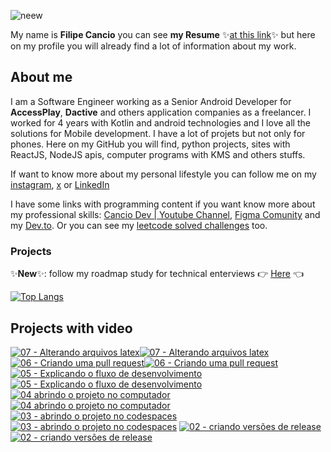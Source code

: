 <!--# ![image](https://github.com/user-attachments/assets/8e300507-a4d1-4221-a07f-88946a795e6e)-->
![neew](https://github.com/user-attachments/assets/478cd780-43b3-40b2-a93f-82df1cb4e477)




My name is **Filipe Cancio** you can see **my Resume** ✨[at this link](https://github.com/filipecancio/filipecancio/releases/latest)✨ but here on my profile you will already find a lot of information about my work.

## About me
I am a Software Engineer working as a Senior Android Developer for **AccessPlay**, **Dactive** and others application companies as a freelancer. I worked for 4 years with Kotlin and android technologies and I love all the solutions for Mobile development. I have a lot of projets but not only for phones. Here on my GitHub you will find, python projects, sites with ReactJS, NodeJS apis, computer programs with KMS and others stuffs. 

If want to know more about my personal lifestyle you can follow me on my [instagram](https://www.instagram.com/cancitoo/), [x](https://x.com/cancitoo) or [LinkedIn](https://www.linkedin.com/in/filipecancio/)

I have some links with programming content if you want know more about my professional skills: [Cancio Dev | Youtube Channel](https://www.youtube.com/channel/UC3kZydNxohr7-PHniplgC1Q),  [Figma Comunity](https://www.figma.com/@cancitoo) and my [Dev.to](https://dev.to/cancio). Or you can see my [leetcode solved challenges](https://leetcode.com/u/cancitoo/) too.

### Projects

✨**New**✨: follow my roadmap study for technical enterviews 👉 [Here](https://github.com/users/filipecancio/projects/24) 👈
  
[![Top Langs](https://github-readme-stats.vercel.app/api/top-langs/?username=filipecancio&layout=compact&show_icons=true&theme=tokyonight)](https://github.com/anuraghazra/github-readme-stats)

## Projects with video
<!-- BEGIN YOUTUBE-CARDS -->
[![07 - Alterando arquivos latex](https://ytcards.demolab.com/?id=W0O7h-AALXQ&title=07+-+Alterando+arquivos+latex&lang=en&timestamp=1711473926&background_color=%230d1117&title_color=%23ffffff&stats_color=%23dedede&max_title_lines=2&width=250&border_radius=5 "07 - Alterando arquivos latex")](https://www.youtube.com/watch?v=W0O7h-AALXQ#gh-dark-mode-only)[![07 - Alterando arquivos latex](https://ytcards.demolab.com/?id=W0O7h-AALXQ&title=07+-+Alterando+arquivos+latex&lang=en&timestamp=1711473926&background_color=%23ffffff&title_color=%2324292f&stats_color=%2357606a&max_title_lines=2&width=250&border_radius=5 "07 - Alterando arquivos latex")](https://www.youtube.com/watch?v=W0O7h-AALXQ#gh-light-mode-only)
[![06 -  Criando uma pull request](https://ytcards.demolab.com/?id=auHE0sUdpMI&title=06+-++Criando+uma+pull+request&lang=en&timestamp=1711473886&background_color=%230d1117&title_color=%23ffffff&stats_color=%23dedede&max_title_lines=2&width=250&border_radius=5 "06 -  Criando uma pull request")](https://www.youtube.com/watch?v=auHE0sUdpMI#gh-dark-mode-only)[![06 -  Criando uma pull request](https://ytcards.demolab.com/?id=auHE0sUdpMI&title=06+-++Criando+uma+pull+request&lang=en&timestamp=1711473886&background_color=%23ffffff&title_color=%2324292f&stats_color=%2357606a&max_title_lines=2&width=250&border_radius=5 "06 -  Criando uma pull request")](https://www.youtube.com/watch?v=auHE0sUdpMI#gh-light-mode-only)
[![05 - Explicando o fluxo de desenvolvimento](https://ytcards.demolab.com/?id=OO61ZRpnQFo&title=05+-+Explicando+o+fluxo+de+desenvolvimento&lang=en&timestamp=1711473845&background_color=%230d1117&title_color=%23ffffff&stats_color=%23dedede&max_title_lines=2&width=250&border_radius=5 "05 - Explicando o fluxo de desenvolvimento")](https://www.youtube.com/watch?v=OO61ZRpnQFo#gh-dark-mode-only)[![05 - Explicando o fluxo de desenvolvimento](https://ytcards.demolab.com/?id=OO61ZRpnQFo&title=05+-+Explicando+o+fluxo+de+desenvolvimento&lang=en&timestamp=1711473845&background_color=%23ffffff&title_color=%2324292f&stats_color=%2357606a&max_title_lines=2&width=250&border_radius=5 "05 - Explicando o fluxo de desenvolvimento")](https://www.youtube.com/watch?v=OO61ZRpnQFo#gh-light-mode-only)
[![04   abrindo o projeto no computador](https://ytcards.demolab.com/?id=2dwTHC7rIwc&title=04+++abrindo+o+projeto+no+computador&lang=en&timestamp=1711473808&background_color=%230d1117&title_color=%23ffffff&stats_color=%23dedede&max_title_lines=2&width=250&border_radius=5 "04   abrindo o projeto no computador")](https://www.youtube.com/watch?v=2dwTHC7rIwc#gh-dark-mode-only)[![04   abrindo o projeto no computador](https://ytcards.demolab.com/?id=2dwTHC7rIwc&title=04+++abrindo+o+projeto+no+computador&lang=en&timestamp=1711473808&background_color=%23ffffff&title_color=%2324292f&stats_color=%2357606a&max_title_lines=2&width=250&border_radius=5 "04   abrindo o projeto no computador")](https://www.youtube.com/watch?v=2dwTHC7rIwc#gh-light-mode-only)
[![03 -  abrindo o projeto no codespaces](https://ytcards.demolab.com/?id=95DuP4wMkgI&title=03+-++abrindo+o+projeto+no+codespaces&lang=en&timestamp=1711473763&background_color=%230d1117&title_color=%23ffffff&stats_color=%23dedede&max_title_lines=2&width=250&border_radius=5 "03 -  abrindo o projeto no codespaces")](https://www.youtube.com/watch?v=95DuP4wMkgI#gh-dark-mode-only)[![03 -  abrindo o projeto no codespaces](https://ytcards.demolab.com/?id=95DuP4wMkgI&title=03+-++abrindo+o+projeto+no+codespaces&lang=en&timestamp=1711473763&background_color=%23ffffff&title_color=%2324292f&stats_color=%2357606a&max_title_lines=2&width=250&border_radius=5 "03 -  abrindo o projeto no codespaces")](https://www.youtube.com/watch?v=95DuP4wMkgI#gh-light-mode-only)
[![02  - criando versões de release](https://ytcards.demolab.com/?id=pjIIR51WXSk&title=02++-+criando+vers%C3%B5es+de+release&lang=en&timestamp=1711473718&background_color=%230d1117&title_color=%23ffffff&stats_color=%23dedede&max_title_lines=2&width=250&border_radius=5 "02  - criando versões de release")](https://www.youtube.com/watch?v=pjIIR51WXSk#gh-dark-mode-only)[![02  - criando versões de release](https://ytcards.demolab.com/?id=pjIIR51WXSk&title=02++-+criando+vers%C3%B5es+de+release&lang=en&timestamp=1711473718&background_color=%23ffffff&title_color=%2324292f&stats_color=%2357606a&max_title_lines=2&width=250&border_radius=5 "02  - criando versões de release")](https://www.youtube.com/watch?v=pjIIR51WXSk#gh-light-mode-only)
<!-- END YOUTUBE-CARDS -->

